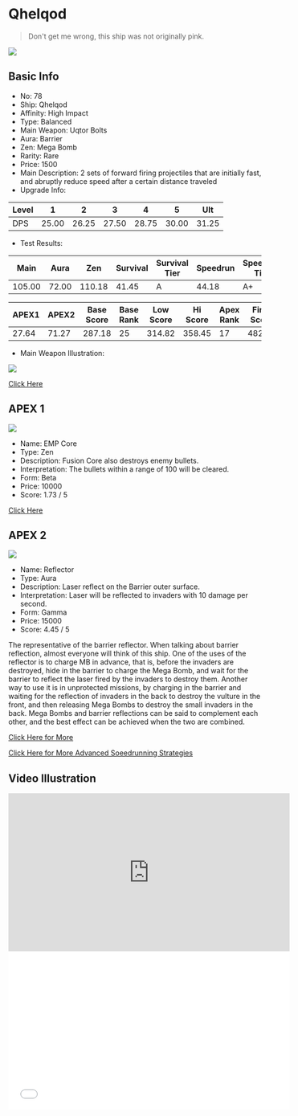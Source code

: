 # Qhelqod

> Don't get me wrong, this ship was not originally pink.

<img src="/ships/ship_78.png" style={{zoom:1}}/>

## Basic Info

- No: 78
- Ship: Qhelqod
- Affinity: High Impact
- Type: Balanced
- Main Weapon: Uqtor Bolts
- Aura: Barrier
- Zen: Mega Bomb
- Rarity: Rare
- Price: 1500
- Main Description: 2 sets of forward firing projectiles that are initially fast, and abruptly reduce speed after a certain distance traveled
- Upgrade Info: 

| Level | 1 | 2 | 3 | 4 | 5 | Ult |
|--|--|--|--|--|--|--|
| DPS | 25.00 | 26.25 | 27.50 | 28.75 | 30.00 | 31.25 |

- Test Results: 

| Main | Aura | Zen | Survival | Survival Tier | Speedrun | Speedrun Tier | Fun | Fun Tier |
|--|--|--|--|--|--|--|--|--|
| 105.00 | 72.00 | 110.18 | 41.45 | A | 44.18 | A+ | 38.73 | A- |

| APEX1 | APEX2 | Base Score | Base Rank | Low Score | Hi Score | Apex Rank | Final Score | FinalRank |
|--|--|--|--|--|--|--|--|--|
| 27.64 | 71.27 | 287.18 | 25 | 314.82 | 358.45 | 17 | 482.82 | 17 |

- Main Weapon Illustration:

<img src="/illustration/main_78.gif" style={{zoom:1}}/>

[Click Here](https://gamefaqs.gamespot.com/iphone/193681-phoenix-ii/faqs/76704/ship-details-part-8#qhelqod)

## APEX 1

<img src="/ships/ship_78_apex_1.png" style={{zoom:1}}/>

- Name: EMP Core
- Type: Zen
- Description: Fusion Core also destroys enemy bullets.
- Interpretation: The bullets within a range of 100 will be cleared.
- Form: Beta
- Price: 10000
- Score: 1.73 / 5

[Click Here](https://gamefaqs.gamespot.com/iphone/193681-phoenix-ii/faqs/76704/ship-details-part-8#beta-mb-emp-core-c10000)

## APEX 2

<img src="/ships/ship_78_apex_2.png" style={{zoom:1}}/>

- Name: Reflector
- Type: Aura
- Description: Laser reflect on the Barrier outer surface.
- Interpretation: Laser will be reflected to invaders with 10 damage per second.
- Form: Gamma
- Price: 15000
- Score: 4.45 / 5

The representative of the barrier reflector. When talking about barrier reflection, almost everyone will think of this ship. One of the uses of the reflector is to charge MB in advance, that is, before the invaders are destroyed, hide in the barrier to charge the Mega Bomb, and wait for the barrier to reflect the laser fired by the invaders to destroy them. Another way to use it is in unprotected missions, by charging in the barrier and waiting for the reflection of invaders in the back to destroy the vulture in the front, and then releasing Mega Bombs to destroy the small invaders in the back. Mega Bombs and barrier reflections can be said to complement each other, and the best effect can be achieved when the two are combined.

[Click Here for More](https://gamefaqs.gamespot.com/iphone/193681-phoenix-ii/faqs/76704/ship-details-part-8#gamma-barrier-reflector-c15000)

[Click Here for More Advanced Soeedrunning Strategies](https://p2myth.club/docs/Cookbook/Qhelqod)


## Video Illustration

<iframe width="560" height="315" src="https://www.youtube.com/embed/g79xr7q82rM?si=aRFGTmdYC1FRTHON" title="YouTube video player" frameborder="0" allow="accelerometer; autoplay; clipboard-write; encrypted-media; gyroscope; picture-in-picture; web-share" referrerpolicy="strict-origin-when-cross-origin" allowfullscreen></iframe>

<br/>

<iframe width="560" height="315" src="//player.bilibili.com/player.html?aid=704011692&bvid=BV1Tm4y1V7po&cid=1281870391&p=1&autoplay=false" scrolling="no" border="0" frameborder="no" allow="accelerometer; autoplay; clipboard-write; encrypted-media; gyroscope; picture-in-picture; web-share" framespacing="0" allowfullscreen="true"> </iframe>
